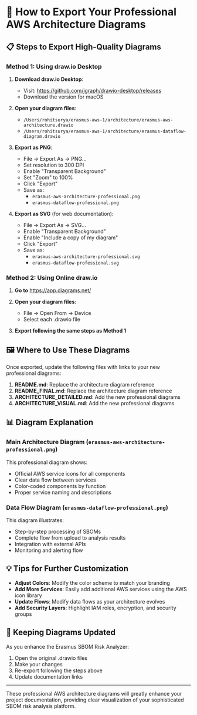 # 🎨 How to Export Your Professional AWS Architecture Diagrams

## 📋 Steps to Export High-Quality Diagrams

### Method 1: Using draw.io Desktop

1. **Download draw.io Desktop**:
   - Visit: https://github.com/jgraph/drawio-desktop/releases
   - Download the version for macOS

2. **Open your diagram files**:
   - `/Users/rohitsurya/erasmus-aws-1/architecture/erasmus-aws-architecture.drawio`
   - `/Users/rohitsurya/erasmus-aws-1/architecture/erasmus-dataflow-diagram.drawio`

3. **Export as PNG**:
   - File → Export As → PNG...
   - Set resolution to 300 DPI
   - Enable "Transparent Background"
   - Set "Zoom" to 100%
   - Click "Export"
   - Save as:
     - `erasmus-aws-architecture-professional.png`
     - `erasmus-dataflow-professional.png`

4. **Export as SVG** (for web documentation):
   - File → Export As → SVG...
   - Enable "Transparent Background"
   - Enable "Include a copy of my diagram"
   - Click "Export"
   - Save as:
     - `erasmus-aws-architecture-professional.svg`
     - `erasmus-dataflow-professional.svg`

### Method 2: Using Online draw.io

1. **Go to** https://app.diagrams.net/

2. **Open your diagram files**:
   - File → Open From → Device
   - Select each .drawio file

3. **Export following the same steps as Method 1**

## 🖼️ Where to Use These Diagrams

Once exported, update the following files with links to your new professional diagrams:

1. **README.md**: Replace the architecture diagram reference
2. **README_FINAL.md**: Replace the architecture diagram reference
3. **ARCHITECTURE_DETAILED.md**: Add the new professional diagrams
4. **ARCHITECTURE_VISUAL.md**: Add the new professional diagrams

## 📊 Diagram Explanation

### Main Architecture Diagram (`erasmus-aws-architecture-professional.png`)

This professional diagram shows:
- Official AWS service icons for all components
- Clear data flow between services
- Color-coded components by function
- Proper service naming and descriptions

### Data Flow Diagram (`erasmus-dataflow-professional.png`)

This diagram illustrates:
- Step-by-step processing of SBOMs
- Complete flow from upload to analysis results
- Integration with external APIs
- Monitoring and alerting flow

## 💡 Tips for Further Customization

- **Adjust Colors**: Modify the color scheme to match your branding
- **Add More Services**: Easily add additional AWS services using the AWS icon library
- **Update Flows**: Modify data flows as your architecture evolves
- **Add Security Layers**: Highlight IAM roles, encryption, and security groups

## 🔄 Keeping Diagrams Updated

As you enhance the Erasmus SBOM Risk Analyzer:
1. Open the original .drawio files
2. Make your changes
3. Re-export following the steps above
4. Update documentation links

---

These professional AWS architecture diagrams will greatly enhance your project documentation, providing clear visualization of your sophisticated SBOM risk analysis platform.
